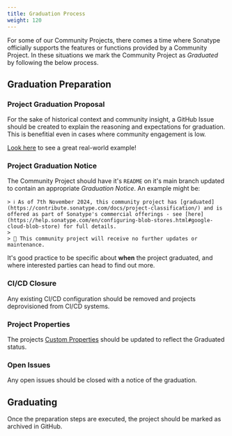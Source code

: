 ```yaml
---
title: Graduation Process
weight: 120
---
```


For some of our Community Projects, there comes a time where Sonatype officially supports the features or functions provided by a Community Project. In these situations we mark the Community Project as *Graduated* by following the below process.

## Graduation Preparation

### Project Graduation Proposal

For the sake of historical context and community insight, a GitHub Issue should be created to explain the reasoning and expectations for graduation. This is benefitial even in cases where community engagement is low.

[Look here](https://github.com/sonatype-nexus-community/nexus-blobstore-google-cloud/issues/132) to see a great real-world example!

### Project Graduation Notice

The Community Project should have it's `README` on it's main branch updated to contain an appropriate *Graduation Notice*. An example might be:

```
> ℹ️ As of 7th November 2024, this community project has [graduated](https://contribute.sonatype.com/docs/project-classification/) and is offered as part of Sonatype's commercial offerings - see [here](https://help.sonatype.com/en/configuring-blob-stores.html#google-cloud-blob-store) for full details.
>
> 🚧 This community project will receive no further updates or maintenance.
```

It's good practice to be specific about **when** the project graduated, and where interested parties can head to find out more.

### CI/CD Closure

Any existing CI/CD configuration should be removed and projects deprovisioned from CI/CD systems.

### Project Properties

The projects [Custom Properties](/docs/project-classification/#custom-properties) should be updated to reflect the Graduated status.

### Open Issues

Any open issues should be closed with a notice of the graduation.

## Graduating

Once the preparation steps are executed, the project should be marked as archived in GitHub.
